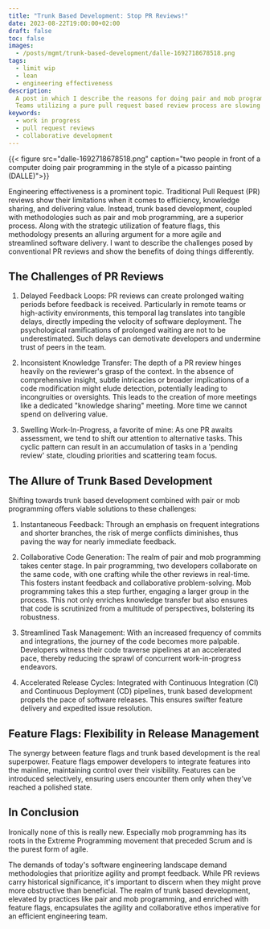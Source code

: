 ```yaml
---
title: "Trunk Based Development: Stop PR Reviews!"
date: 2023-08-22T19:00:00+02:00
draft: false
toc: false
images:
  - /posts/mgmt/trunk-based-development/dalle-1692718678518.png
tags: 
  - limit wip
  - lean
  - engineering effectiveness
description:
  A post in which I describe the reasons for doing pair and mob programming together with trunk based development.
  Teams utilizing a pure pull request based review process are slowing themselves down.
keywords:
  - work in progress
  - pull request reviews
  - collaborative development
---
```


{{< figure src="dalle-1692718678518.png"
    caption="two people in front of a computer doing pair programming in the style of a picasso painting (DALLE)">}}

Engineering effectiveness is a prominent topic.
Traditional Pull Request (PR) reviews show their limitations when it comes to efficiency, knowledge sharing, and delivering value.
Instead, trunk based development, coupled with methodologies such as pair and mob programming, are a superior process.
Along with the strategic utilization of feature flags, this methodology presents an alluring argument for a more agile and streamlined software delivery.
I want to describe the challenges posed by conventional PR reviews and show the benefits of doing things differently.

## The Challenges of PR Reviews

1. Delayed Feedback Loops: PR reviews can create prolonged waiting periods before feedback is received.
   Particularly in remote teams or high-activity environments, this temporal lag translates into tangible delays, directly impeding the velocity of software deployment.
   The psychological ramifications of prolonged waiting are not to be underestimated.
   Such delays can demotivate developers and undermine trust of peers in the team.

2. Inconsistent Knowledge Transfer: The depth of a PR review hinges heavily on the reviewer's grasp of the context.
   In the absence of comprehensive insight, subtle intricacies or broader implications of a code modification might elude detection, potentially leading to incongruities or oversights.
   This leads to the creation of more meetings like a dedicated "knowledge sharing" meeting.
   More time we cannot spend on delivering value.

3. Swelling Work-In-Progress, a favorite of mine: As one PR awaits assessment, we tend to shift our attention to alternative tasks.
   This cyclic pattern can result in an accumulation of tasks in a 'pending review' state, clouding priorities and scattering team focus.

## The Allure of Trunk Based Development

Shifting towards trunk based development combined with pair or mob programming offers viable solutions to these challenges:

1. Instantaneous Feedback: Through an emphasis on frequent integrations and shorter branches, the risk of merge conflicts diminishes, thus paving the way for nearly immediate feedback.

2. Collaborative Code Generation: The realm of pair and mob programming takes center stage.
   In pair programming, two developers collaborate on the same code, with one crafting while the other reviews in real-time.
   This fosters instant feedback and collaborative problem-solving.
   Mob programming takes this a step further, engaging a larger group in the process.
   This not only enriches knowledge transfer but also ensures that code is scrutinized from a multitude of perspectives, bolstering its robustness.

3. Streamlined Task Management: With an increased frequency of commits and integrations, the journey of the code becomes more palpable.
   Developers witness their code traverse pipelines at an accelerated pace, thereby reducing the sprawl of concurrent work-in-progress endeavors.

4. Accelerated Release Cycles: Integrated with Continuous Integration (CI) and Continuous Deployment (CD) pipelines, trunk based development propels the pace of software releases.
   This ensures swifter feature delivery and expedited issue resolution.

## Feature Flags: Flexibility in Release Management

The synergy between feature flags and trunk based development is the real superpower.
Feature flags empower developers to integrate features into the mainline, maintaining control over their visibility.
Features can be introduced selectively, ensuring users encounter them only when they've reached a polished state.

## In Conclusion

Ironically none of this is really new.
Especially mob programming has its roots in the Extreme Programming movement that preceded Scrum and is the purest form of agile.

The demands of today's software engineering landscape demand methodologies that prioritize agility and prompt feedback.
While PR reviews carry historical significance, it's important to discern when they might prove more obstructive than beneficial.
The realm of trunk based development, elevated by practices like pair and mob programming, and enriched with feature flags, encapsulates the agility and collaborative ethos imperative for an efficient engineering team.
